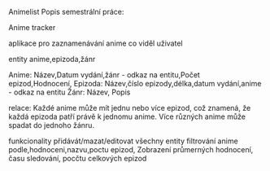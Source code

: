 Animelist Popis semestrální práce:

Anime tracker

aplikace pro zaznamenávání anime co viděl uživatel

entity anime,epizoda,žánr

Anime: Název,Datum vydání,žánr - odkaz na entitu,Počet epizod,Hodnocení, Epizoda: Název,číslo epizody,délka,datum vydání,anime - odkaz na entitu Žánr: Název, Popis

relace: Každé anime může mít jednu nebo více epizod, což znamená, že každá epizoda patří právě k jednomu anime. Více různých anime může spadat do jednoho žánru.

funkcionality přidávát/mazat/editovat všechny entity filtrování anime podle,hodnoceni,nazvu,poctu epizod, Zobrazení průmerných hodnocení, času sledování, pocčtu celkových epizod
